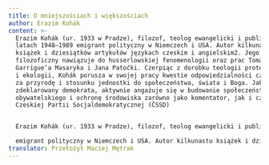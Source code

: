```yaml
---
title: O mniejszościach i większościach
author: Erazim Kohák
content: >-
  Erazim Kohák (ur. 1933 w Pradze), filozof, teolog ewangelicki i publicysta, w
  latach 1948–1989 emigrant polityczny w Niemczech i USA. Autor kilkunastu
  książek i dziesiątków artykułów językach czeskim i angielskim2. Jego dorobek
  filozoficzny nawiązuje do husserlowskiej fenomenologii oraz prac Tomaša
  Garrigue’a Masaryka i Jana Patočki. Czerpiąc z dorobku teologii protestanckiej
  i ekologii, Kohák porusza w swojej pracy kwestie odpowiedzialności człowieka
  za przyrodę i stosunku jednostki do społeczeństwa, świata i Boga. Jako
  zdeklarowany demokrata, aktywnie angażuje się w budowanie społeczeństwa
  obywatelskiego i ochronę środowiska zarówno jako komentator, jak i członek
  Czeskiej Partii Socjaldemokratycznej (ČSSD)


  Erazim Kohák (ur. 1933 w Pradze), filozof, teolog ewangelicki i publicysta, w latach 1948–1989

  emigrant polityczny w Niemczech i USA. Autor kilkunastu książek i dziesiątków artykułów językach czeskim i angielskim2. Jego dorobek filozoficzny nawiązuje do husserlowskiej fenomenologii oraz prac Tomaša Garrigue’a Masaryka i Jana Patočki. Czerpiąc z dorobku teologii protestanckiej i ekologii, Kohák porusza w swojej pracy kwestie odpowiedzialności człowieka za przyrodę i stosunku jednostki do społeczeństwa, świata i Boga. Jako zdeklarowany demokrata, aktywnie angażuje się w budowanie społeczeństwa obywatelskiego i ochronę środowiska zarówno jako komentator, jak i członek Czeskiej Partii Socjaldemokratycznej (ČSSD)
translator: Przełożył Maciej Mętrak
---
```

